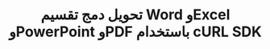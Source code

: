 ﻿---
title: تحويل دمج تقسيم Word وExcel وPowerPoint وPDF باستخدام cURL SDK
description: تحويل مجاني لبرامج Microsoft Word وExcel وPowerPoint وPDF باستخدام cURL Cloud APIs وSDKs. قم أيضًا بإنشاء وتحرير وعرض مستندات Microsoft Word وOpenOffice في السحابة.
---
